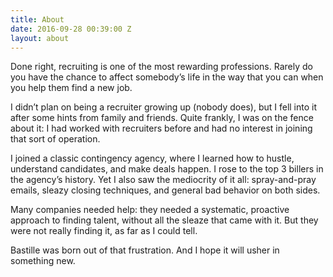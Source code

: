 ```yaml
---
title: About
date: 2016-09-28 00:39:00 Z
layout: about
---
```


Done right, recruiting is one of the most rewarding professions. Rarely do you have the chance to affect somebody’s life in the way that you can when you help them find a new job.

I didn’t plan on being a recruiter growing up (nobody does), but I fell into it after some hints from family and friends. Quite frankly, I was on the fence about it: I had worked with recruiters before and had no interest in joining that sort of operation.

I joined a classic contingency agency, where I learned how to hustle, understand candidates, and make deals happen. I rose to the top 3 billers in the agency’s history. Yet I also saw the mediocrity of it all: spray-and-pray emails, sleazy closing techniques, and general bad behavior on both sides.

Many companies needed help: they needed a systematic, proactive approach to finding talent, without all the sleaze that came with it. But they were not really finding it, as far as I could tell.

Bastille was born out of that frustration. And I hope it will usher in something new.